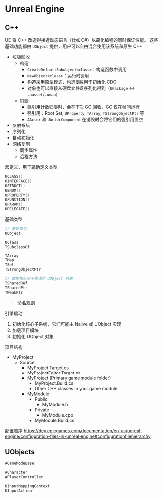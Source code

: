 # Unreal Engine

## C++

UE 将 C++ 改造得接近动态语言（比如 C#）以简化编程的同时保证性能。
这些基础功能都由 `UObject` 提供，用户可以自由混合使用该系统和原生 C++

- 垃圾回收
  - 构造
    - `CreateDefaultSubobject<class>`：构造函数中调用
    - `NewObject<class>`：运行时调用
    - 构造采用原型模式，构造函数用于初始化 CDO
    - 对象也可以直接从硬盘文件反序列化得到（`UPackage` <=> `.uasset`/`.umap`）
  - 销毁
    - 强引用计数归零时，会在下次 GC 回收，GC 仅在帧间运行
    - 强引用：Root Set, `UProperty`, `TArray`, `TStrongObjectPtr` 等
    - `AActor` 和 `UActorComponent` 在销毁时会将它们的强引用置空
- 反射系统
- 序列化
- 自动初始化
- 网络复制
  - 同步属性
  - 远程方法

宏定义，用于辅助定义类型

```cpp
UCLASS()
UINTERFACE()
USTRUCT()
UENUM()
UPROPERTY()
UFUNCTION()
UPARAM()
UDELEGATE()

```

基础类型

```cpp
// 基础类型
UObject

UClass
TSubclassOf

TArray
TMap
TSet
TStrongObjectPtr

// 智能指针用于管理非 UObject 对象
TSharedRef
TSharedPtr
TWeakPtr
```

> [命名规则](https://dev.epicgames.com/documentation/en-us/unreal-engine/epic-cplusplus-coding-standard-for-unreal-engine)

引擎启动

1. 初始化核心子系统，它们可能由 Native 或 UObject 实现
2. 加载项目模块
3. 初始化 UObject 对象

项目结构

- MyProject
  - Source
    - MyProject.Target.cs
    - MyProjectEditor.Target.cs
    - MyProject (Primary game module folder)
      - MyProject.Build.cs
      - Other C++ classes in your game module
    - MyModule
      - Public
        - MyModule.h
      - Private
        - MyModule.cpp
      - MyModule.Build.cs

配置顺序
https://dev.epicgames.com/documentation/en-us/unreal-engine/configuration-files-in-unreal-engine#configurationfilehierarchy

## UObjects

```cpp
AGameModeBase

ACharacter
APlayerController

UInputMappingContext
UInputAction
```
